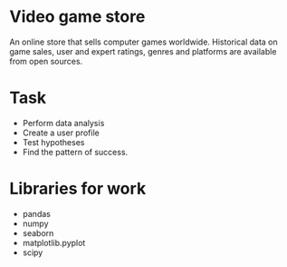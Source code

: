# Video game store
An online store that sells computer games worldwide. Historical data on game sales, user and expert ratings, genres and platforms are available from open sources.

# Task
- Perform data analysis
- Create a user profile
- Test hypotheses
- Find the pattern of success.

# Libraries for work
- pandas
- numpy
- seaborn
- matplotlib.pyplot
- scipy
